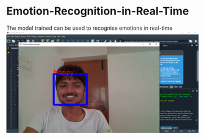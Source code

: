 # Emotion-Recognition-in-Real-Time

The model trained can be used to recognise emotions in real-time
![Happy](/images/happy.png)
